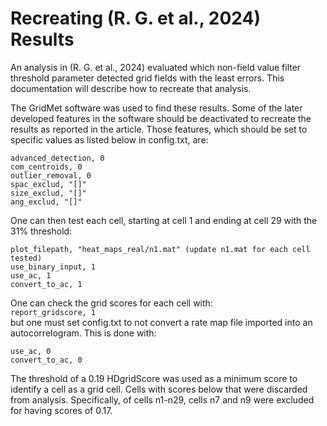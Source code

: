 Recreating (R. G. et al., 2024) Results
=======================================

An analysis in (R. G. et al., 2024) evaluated which non-field value filter threshold parameter detected grid fields with the least errors. This documentation will describe how to recreate that analysis.

The GridMet software was used to find these results. Some of the later developed features in the software should be deactivated to recreate the results as reported in the article. Those features, which should be set to specific values as listed below in config.txt, are:

```
advanced_detection, 0
com_centroids, 0
outlier_removal, 0
spac_exclud, "[]"
size_exclud, "[]"
ang_exclud, "[]"
```

One can then test each cell, starting at cell 1 and ending at cell 29 with the 31% threshold:
```
plot_filepath, "heat_maps_real/n1.mat" (update n1.mat for each cell tested)
use_binary_input, 1
use_ac, 1
convert_to_ac, 1
```

One can check the grid scores for each cell with:
<br>`report_gridscore, 1`
<br>but one must set config.txt to not convert a rate map file imported into an autocorrelogram.
This is done with:
```
use_ac, 0
convert_to_ac, 0
```
The threshold of a 0.19 HDgridScore was used as a minimum score to identify a cell as a grid cell. Cells with scores below that were discarded from analysis. Specifically, of cells n1-n29, cells n7 and n9 were excluded for having scores of 0.17.